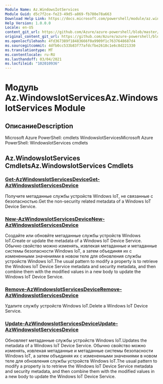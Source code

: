 ```yaml
---
Module Name: Az.WindowsIotServices
Module Guid: d5c7f2ce-fe23-49d5-a869-fb780e78a663
Download Help Link: https://docs.microsoft.com/powershell/module/az.windowsiotservices
Help Version: 1.0.0.0
Locale: en-US
content_git_url: https://github.com/Azure/azure-powershell/blob/master/src/WindowsIotServices/help/Az.WindowsIotServices.md
original_content_git_url: https://github.com/Azure/azure-powershell/blob/master/src/WindowsIotServices/help/Az.WindowsIotServices.md
ms.openlocfilehash: 4fd367389f18483666f0a9909f1c7637648687d4
ms.sourcegitcommit: 4dfb0cc533b83f77afdcfbe2618c1e6c8d221330
ms.translationtype: MT
ms.contentlocale: ru-RU
ms.lasthandoff: 03/04/2021
ms.locfileid: "102010936"
---
```

# <span data-ttu-id="aec84-101">Модуль Az.WindowsIotServices</span><span class="sxs-lookup"><span data-stu-id="aec84-101">Az.WindowsIotServices Module</span></span>
## <span data-ttu-id="aec84-102">Описание</span><span class="sxs-lookup"><span data-stu-id="aec84-102">Description</span></span>
<span data-ttu-id="aec84-103">Microsoft Azure PowerShell: cmdlets WindowsIotServices</span><span class="sxs-lookup"><span data-stu-id="aec84-103">Microsoft Azure PowerShell: WindowsIotServices cmdlets</span></span>

## <span data-ttu-id="aec84-104">Az.WindowsIotServices Cmdlets</span><span class="sxs-lookup"><span data-stu-id="aec84-104">Az.WindowsIotServices Cmdlets</span></span>
### [<span data-ttu-id="aec84-105">Get-AzWindowsIotServicesDevice</span><span class="sxs-lookup"><span data-stu-id="aec84-105">Get-AzWindowsIotServicesDevice</span></span>](Get-AzWindowsIotServicesDevice.md)
<span data-ttu-id="aec84-106">Получите метаданные службы устройств Windows IoT, не связанные с безопасностью.</span><span class="sxs-lookup"><span data-stu-id="aec84-106">Get the non-security related metadata of a Windows IoT Device Service.</span></span>

### [<span data-ttu-id="aec84-107">New-AzWindowsIotServicesDevice</span><span class="sxs-lookup"><span data-stu-id="aec84-107">New-AzWindowsIotServicesDevice</span></span>](New-AzWindowsIotServicesDevice.md)
<span data-ttu-id="aec84-108">Создайте или обновйте метаданные службы устройств Windows IoT.</span><span class="sxs-lookup"><span data-stu-id="aec84-108">Create or update the metadata of a Windows IoT Device Service.</span></span>
<span data-ttu-id="aec84-109">Обычно свойство можно изменять, извлекая метаданные и метаданные системы безопасности Windows IoT, а затем объединяя их с измененными значениями в новом теле для обновления службы устройств Windows IoT.</span><span class="sxs-lookup"><span data-stu-id="aec84-109">The usual pattern to modify a property is to retrieve the Windows IoT Device Service metadata and security metadata, and then combine them with the modified values in a new body to update the Windows IoT Device Service.</span></span>

### [<span data-ttu-id="aec84-110">Remove-AzWindowsIotServicesDevice</span><span class="sxs-lookup"><span data-stu-id="aec84-110">Remove-AzWindowsIotServicesDevice</span></span>](Remove-AzWindowsIotServicesDevice.md)
<span data-ttu-id="aec84-111">Удалите службу устройств Windows IoT.</span><span class="sxs-lookup"><span data-stu-id="aec84-111">Delete a Windows IoT Device Service.</span></span>

### [<span data-ttu-id="aec84-112">Update-AzWindowsIotServicesDevice</span><span class="sxs-lookup"><span data-stu-id="aec84-112">Update-AzWindowsIotServicesDevice</span></span>](Update-AzWindowsIotServicesDevice.md)
<span data-ttu-id="aec84-113">Обновляет метаданные службы устройств Windows IoT.</span><span class="sxs-lookup"><span data-stu-id="aec84-113">Updates the metadata of a Windows IoT Device Service.</span></span>
<span data-ttu-id="aec84-114">Обычно свойство можно изменять, извлекая метаданные и метаданные системы безопасности Windows IoT, а затем объединяя их с измененными значениями в новом теле для обновления службы устройств Windows IoT.</span><span class="sxs-lookup"><span data-stu-id="aec84-114">The usual pattern to modify a property is to retrieve the Windows IoT Device Service metadata and security metadata, and then combine them with the modified values in a new body to update the Windows IoT Device Service.</span></span>

